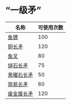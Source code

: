 # “一级矛”  
名称  |  可使用次数  
----  |  ----  
[鱼镖](HarpoonBone.md)  |  100  
[铜长矛](SpearCopper.md)  |  120  
[鱼叉](SpearFishing.md)  |  80  
[燧石长矛](SpearFlint.md)  |  75  
[黑曜石长矛](SpearObsidian.md)  |  50  
[简易长矛](SpearRustic.md)  |  60  
[废金属长矛](SpearScrap.md)  |  120  
